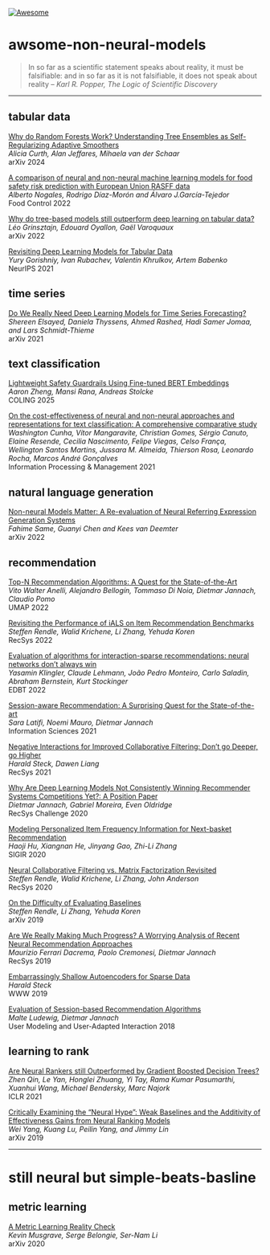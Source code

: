 [![Awesome](https://awesome.re/badge-flat2.svg)](https://awesome.re)

# awsome-non-neural-models

> In so far as a scientific statement speaks about reality, it must be falsifiable: and in so far as it is not falsifiable, it does not speak about reality – *Karl R. Popper, The Logic of Scientific Discovery*

---

## tabular data

[Why do Random Forests Work? Understanding Tree Ensembles as Self-Regularizing Adaptive Smoothers](https://arxiv.org/pdf/2402.01502.pdf)  
*Alicia Curth, Alan Jeffares, Mihaela van der Schaar*  
arXiv 2024

[A comparison of neural and non-neural machine learning models for food safety risk prediction with European Union RASFF data](https://www.sciencedirect.com/science/article/pii/S0956713521008355)  
*Alberto Nogales, Rodrigo Díaz-Morón and Álvaro J.García-Tejedor*  
Food Control 2022

[Why do tree-based models still outperform deep
learning on tabular data?](https://arxiv.org/pdf/2207.08815.pdf)  
*Léo Grinsztajn, Edouard Oyallon, Gaël Varoquaux*  
arXiv 2022

[Revisiting Deep Learning Models for Tabular Data](https://openreview.net/pdf?id=i_Q1yrOegLY)  
*Yury Gorishniy, Ivan Rubachev, Valentin Khrulkov, Artem Babenko*  
NeurIPS 2021

## time series

[Do We Really Need Deep Learning Models for Time Series Forecasting?](https://arxiv.org/pdf/2101.02118.pdf)  
*Shereen Elsayed, Daniela Thyssens, Ahmed Rashed, Hadi Samer Jomaa, and Lars Schmidt-Thieme*  
arXiv 2021

## text classification

[Lightweight Safety Guardrails Using Fine-tuned BERT Embeddings](https://arxiv.org/abs/2411.14398)  
*Aaron Zheng, Mansi Rana, Andreas Stolcke*  
COLING 2025

[On the cost-effectiveness of neural and non-neural approaches and representations for text classification: A comprehensive comparative study](https://www.sciencedirect.com/science/article/abs/pii/S0306457320309705)  
*Washington Cunha, Vítor Mangaravite, Christian Gomes, Sérgio Canuto, Elaine Resende, Cecilia Nascimento, Felipe Viegas, Celso França, Wellington Santos Martins, Jussara M. Almeida, Thierson Rosa, Leonardo Rocha, Marcos André Gonçalves*  
Information Processing & Management 2021

## natural language generation

[Non-neural Models Matter:
A Re-evaluation of Neural Referring Expression Generation Systems](https://arxiv.org/pdf/2203.08274.pdf)  
*Fahime Same, Guanyi Chen and Kees van Deemter*  
arXiv 2022

## recommendation

[Top-N Recommendation Algorithms: A Quest for the State-of-the-Art](https://arxiv.org/pdf/2203.01155.pdf)  
*Vito Walter Anelli, Alejandro Bellogín, Tommaso Di Noia, Dietmar Jannach, Claudio Pomo*  
UMAP 2022

[Revisiting the Performance of iALS on Item Recommendation Benchmarks](https://dl.acm.org/doi/10.1145/3523227.3548486)  
*Steffen Rendle, Walid Krichene, Li Zhang, Yehuda Koren*  
RecSys 2022

[Evaluation of algorithms for interaction-sparse recommendations: neural networks don’t always win](https://digitalcollection.zhaw.ch/bitstream/11475/24616/3/2022_Klingler-etal_Recommender-System_EDBT.pdf)  
*Yasamin Klingler, Claude Lehmann, João Pedro Monteiro, Carlo Saladin, Abraham Bernstein, Kurt Stockinger*  
EDBT 2022

[Session-aware Recommendation: A Surprising Quest for the State-of-the-art](https://reader.elsevier.com/reader/sd/pii/S0020025521005089?token=6284C13BA01880EBF931E70759F8793E32DDF16A9AD99EF52564027E47C27FB93D2E9AC388F6794B1F9D50899264D973&originRegion=eu-west-1&originCreation=20221214100656)  
*Sara Latifi, Noemi Mauro, Dietmar Jannach*  
Information Sciences 2021

[Negative Interactions for Improved Collaborative Filtering: Don’t go Deeper, go Higher](https://dl.acm.org/doi/abs/10.1145/3460231.3474273)  
*Harald Steck, Dawen Liang*  
RecSys 2021

[Why Are Deep Learning Models Not Consistently Winning Recommender Systems Competitions Yet?: A Position Paper](https://www.researchgate.net/profile/Dietmar-Jannach/publication/345464903_Why_Are_Deep_Learning_Models_Not_Consistently_Winning_Recommender_Systems_Competitions_Yet_A_Position_Paper/links/608598ea8ea909241e261562/Why-Are-Deep-Learning-Models-Not-Consistently-Winning-Recommender-Systems-Competitions-Yet-A-Position-Paper.pdf)  
*Dietmar Jannach, Gabriel Moreira, Even Oldridge*  
RecSys Challenge 2020

[Modeling Personalized Item Frequency Information for Next-basket Recommendation](https://arxiv.org/pdf/2006.00556.pdf)  
*Haoji Hu, Xiangnan He, Jinyang Gao, Zhi-Li Zhang*  
SIGIR 2020

[Neural Collaborative Filtering vs. Matrix Factorization Revisited](https://dl.acm.org/doi/abs/10.1145/3383313.3412488)  
*Steffen Rendle, Walid Krichene, Li Zhang, John Anderson*  
RecSys 2020

[On the Difficulty of Evaluating Baselines](https://arxiv.org/pdf/1905.01395v1.pdf)  
*Steffen Rendle, Li Zhang, Yehuda Koren*  
arXiv 2019

[Are We Really Making Much Progress? A Worrying Analysis of Recent Neural Recommendation Approaches](https://arxiv.org/pdf/1907.06902.pdf)  
*Maurizio Ferrari Dacrema, Paolo Cremonesi, Dietmar Jannach*  
RecSys 2019

[Embarrassingly Shallow Autoencoders for Sparse Data](https://dl.acm.org/doi/abs/10.1145/3308558.3313710)  
*Harald Steck*  
WWW 2019

[Evaluation of Session-based Recommendation Algorithms](https://arxiv.org/pdf/1803.09587.pdf)  
*Malte Ludewig, Dietmar Jannach*  
User Modeling and User-Adapted Interaction 2018

## learning to rank

[Are Neural Rankers still Outperformed by Gradient Boosted Decision Trees?](https://openreview.net/pdf?id=Ut1vF_q_vC)  
*Zhen Qin, Le Yan, Honglei Zhuang, Yi Tay, Rama Kumar Pasumarthi, Xuanhui Wang, Michael Bendersky, Marc Najork*  
ICLR 2021

[Critically Examining the “Neural Hype”: Weak Baselines and the Additivity of Effectiveness Gains from Neural Ranking Models](https://arxiv.org/pdf/1904.09171.pdf)  
*Wei Yang, Kuang Lu, Peilin Yang, and Jimmy Lin*  
arXiv 2019

---

# still neural but simple-beats-basline

## metric learning

[A Metric Learning Reality Check](https://arxiv.org/pdf/2003.08505.pdf)  
*Kevin Musgrave, Serge Belongie, Ser-Nam Li*  
arXiv 2020

